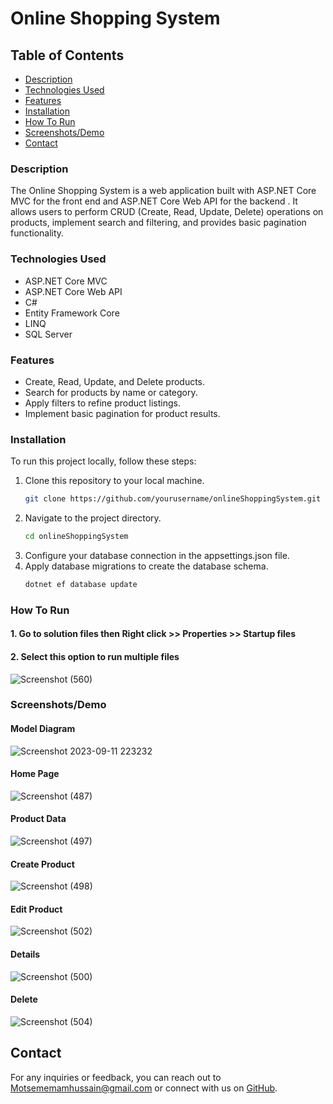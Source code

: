 # Online Shopping System

## Table of Contents
- [Description](#description)
- [Technologies Used](#technologies-used)
- [Features](#features)
- [Installation](#installation)
- [How To Run](#How-To-Run)
- [Screenshots/Demo](#screenshotsdemo)
- [Contact](#contact)

### Description

The Online Shopping System is a web application built with ASP.NET Core MVC for the front end and ASP.NET Core Web API for the backend . It allows users to perform CRUD (Create, Read, Update, Delete) operations on products, implement search and filtering, and provides basic pagination functionality.

### Technologies Used

- ASP.NET Core MVC
- ASP.NET Core Web API
- C#
- Entity Framework Core
- LINQ
- SQL Server

### Features

- Create, Read, Update, and Delete products.
- Search for products by name or category.
- Apply filters to refine product listings.
- Implement basic pagination for product results.

### Installation

To run this project locally, follow these steps:

 1. Clone this repository to your local machine.
    ```bash
    git clone https://github.com/yourusername/onlineShoppingSystem.git
 2. Navigate to the project directory.
    ```bash
    cd onlineShoppingSystem
 3. Configure your database connection in the appsettings.json file.
 4. Apply database migrations to create the database schema.
    ```bash
    dotnet ef database update

### How To Run
#### 1. Go to solution files then Right click >> Properties >> Startup files
#### 2. Select this option to run multiple files 
![Screenshot (560)](https://github.com/Moatsem-Emam/OnlineShoppingSystem-Asp.NET-Consume-WebApi-CRUD-Project/assets/146538331/518cb12a-206f-4722-88c2-103fef1501b5)


### Screenshots/Demo
#### Model Diagram
![Screenshot 2023-09-11 223232](https://github.com/Moatsem-Emam/OnlineShoppingSystem-Asp.NET-Consume-WebApi-CRUD-Project/assets/146538331/571190c1-244c-42c2-93e1-9ee4f64c37a6)
#### Home Page
![Screenshot (487)](https://github.com/Moatsem-Emam/OnlineShoppingSystem-Asp.NET-Consume-WebApi-CRUD-Project/assets/146538331/d64de4f4-7413-4d21-a4ed-7e514b40529c)
#### Product Data
![Screenshot (497)](https://github.com/Moatsem-Emam/OnlineShoppingSystem-Asp.NET-Consume-WebApi-CRUD-Project/assets/146538331/bbca7511-f63b-4f9f-b7a9-29e39cdd0e0d)
#### Create Product
![Screenshot (498)](https://github.com/Moatsem-Emam/OnlineShoppingSystem-Asp.NET-Consume-WebApi-CRUD-Project/assets/146538331/36650324-248a-4d6e-b422-7173d1d7df7c)
#### Edit Product
![Screenshot (502)](https://github.com/Moatsem-Emam/OnlineShoppingSystem-Asp.NET-Consume-WebApi-CRUD-Project/assets/146538331/ceba4a37-d8b3-4a70-ba3b-fae7c7d8288c)
#### Details
![Screenshot (500)](https://github.com/Moatsem-Emam/OnlineShoppingSystem-Asp.NET-Consume-WebApi-CRUD-Project/assets/146538331/d46721fa-02a3-411e-8954-dfe2bcbc41b4)
#### Delete
![Screenshot (504)](https://github.com/Moatsem-Emam/OnlineShoppingSystem-Asp.NET-Consume-WebApi-CRUD-Project/assets/146538331/6d5a8a66-7b22-4b78-8de2-dec48247c9df)
## Contact

For any inquiries or feedback, you can reach out to [Motsememamhussain@gmail.com](mailto:Motsememamhussain@gmail.com) or connect with us on [GitHub](https://github.com/Moatsem-Emam).


